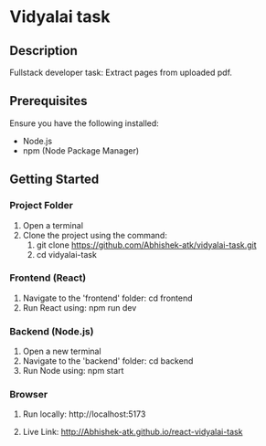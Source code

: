 # Vidyalai task 

## Description
Fullstack developer task: Extract pages from uploaded pdf.
## Prerequisites
Ensure you have the following installed:
- Node.js
- npm (Node Package Manager)

## Getting Started

### Project Folder
1. Open a terminal
2. Clone the project using the command:
    1. git clone https://github.com/Abhishek-atk/vidyalai-task.git
    2. cd vidyalai-task

### Frontend (React)
1. Navigate to the 'frontend' folder:
    cd frontend
2. Run React using:
    npm run dev

### Backend (Node.js)
1. Open a new terminal
2. Navigate to the 'backend' folder:
    cd backend   
3. Run Node using:
    npm start

### Browser
1. Run locally:
    http://localhost:5173
    
2. Live Link:
    http://Abhishek-atk.github.io/react-vidyalai-task
